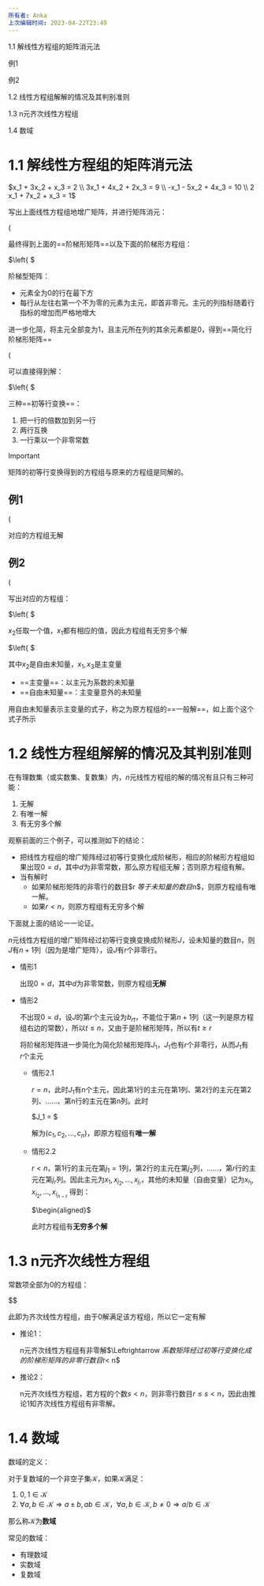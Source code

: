 ```yaml
---
所有者: Anka
上次编辑时间: 2023-04-22T23:49
---
```

1.1 解线性方程组的矩阵消元法

例1

例2

1.2 线性方程组解解的情况及其判别准则

1.3 n元齐次线性方程组

1.4 数域

# 1.1 解线性方程组的矩阵消元法

$x_1 + 3x_2 + x_3 = 2 \\ 3x_1 + 4x_2 + 2x_3 = 9 \\ -x_1 - 5x_2 + 4x_3 = 10 \\ 2 x_1 + 7x_2 + x_3 = 1$

写出上面线性方程组地增广矩阵，并进行矩阵消元：

$\left($

最终得到上面的==阶梯形矩阵==以及下面的阶梯形方程组：

$\left\{ $

阶梯型矩阵：

- 元素全为0的行在最下方
- 每行从左往右第一个不为零的元素为主元，即首非零元。主元的列指标随着行指标的增加而严格地增大

进一步化简，将主元全部变为1，且主元所在列的其余元素都是0，得到==简化行阶梯形矩阵==

$\left($

可以直接得到解：

$\left\{ $

三种==初等行变换==：

1. 把一行的倍数加到另一行
2. 两行互换
3. 一行乘以一个非零常数

> [!important]  
> 矩阵的初等行变换得到的方程组与原来的方程组是同解的。  

## 例1

$\left($

对应的方程组无解

## 例2

$\left($

写出对应的方程组：

$\left\{ $

$x_2$﻿任取一个值，$x_1$﻿都有相应的值，因此方程组有无穷多个解

$\left\{ $

其中$x_2$﻿是自由未知量，$x_1, x_3$﻿是主变量

- ==主变量==：以主元为系数的未知量
- ==自由未知量==：主变量意外的未知量

用自由未知量表示主变量的式子，称之为原方程组的==一般解==，如上面个这个式子所示

# 1.2 线性方程组解解的情况及其判别准则

在有理数集（或实数集、复数集）内，$n$﻿元线性方程组的解的情况有且只有三种可能：

1. 无解
2. 有唯一解
3. 有无穷多个解

观察前面的三个例子，可以推测如下的结论：

- 把线性方程组的增广矩阵经过初等行变换化成阶梯形，相应的阶梯形方程组如果出现$0 = d$﻿，其中$d$﻿为非零常数，那么原方程组无解；否则原方程组有解。
- 当有解时
    - 如果阶梯形矩阵的非零行的数目$r $﻿等于未知量的数目$n$﻿，则原方程组有唯一解。
    - 如果$r < n$﻿，则原方程组有无穷多个解

下面就上面的结论一一论证。

$n$﻿元线性方程组的增广矩阵经过初等行变换变换成阶梯形$J$﻿，设未知量的数目$n$﻿，则$J$﻿有$n+1$﻿列（因为是增广矩阵），设$J$﻿有$r$﻿个非零行。

- 情形1
    
    出现$0 = d$﻿，其中$d$﻿为非零常数，则原方程组**无解**
    
- 情形2
    
    不出现$0 = d$﻿，设$J$﻿的第$r$﻿个主元设为$b_{rt}$﻿，不能位于第$n+1$﻿列（这一列是原方程组右边的常数），所以$t \le n$﻿，又由于是阶梯形矩阵，所以有$t \ge r$﻿
    
    将阶梯形矩阵进一步简化为简化阶梯形矩阵$J_1$﻿，$J_1$﻿也有$r$﻿个非零行，从而$J_1$﻿有$r$﻿个主元
    
    - 情形2.1
        
        $r = n$﻿，此时$J_1$﻿有$n$﻿个主元，因此第1行的主元在第1列、第2行的主元在第2列、……、第n行的主元在第n列。此时
        
        $J_1 = $
        
        解为$(c_1, c_2, \dots, c_n)$﻿，即原方程组有**唯一解**
        
    - 情形2.2
        
        $r < n$﻿，第1行的主元在第$j_1 = 1$﻿列，第2行的主元在第$j_2$﻿列，……，第$r$﻿行的主元在第$j_r$﻿列。因此主元为$x_1, x_{j_2}, \dots, x_{j_r}$﻿，其他的未知量（自由变量）记为$x_{i_1}, x_{i_2}, \dots, x_{i_{n-r}}$﻿ 得到：
        
        $\begin{aligned}$
        
        此时方程组有**无穷多个解**
        

# 1.3 n元齐次线性方程组

常数项全部为0的方程组：

$$

此即为齐次线性方程组，由于0解满足该方程组，所以它一定有解

- 推论1：
    
    n元齐次线性方程组有非零解$\Leftrightarrow $﻿系数矩阵经过初等行变换化成的阶梯形矩阵的非零行数目$r< n$﻿
    
- 推论2：
    
    n元齐次线性方程组，若方程的个数$s < n$﻿，则非零行数目$r \leq s < n$﻿，因此由推论1知齐次线性方程组有非零解。
    

  

# 1.4 数域

数域的定义：

对于复数域的一个非空子集$\mathcal K$﻿，如果$\mathcal K$﻿满足：

1. $0, 1 \in \mathcal K$﻿
2. $\forall a, b\in \mathcal K \Rightarrow a\pm b, ab \in\mathcal K$﻿，$\forall a, b\in \mathcal K , b \not = 0\Rightarrow a/ b\in\mathcal K$﻿

那么称$\mathcal K$﻿为**数域**

常见的数域：

- 有理数域
- 实数域
- 复数域